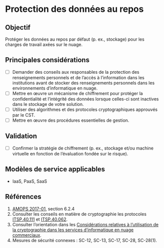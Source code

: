 # Protection des données au repos

## Objectif

Protéger les données au repos par défaut (p. ex., stockage) pour les charges de travail axées sur le nuage.

## Principales considérations

* [ ] Demander des conseils aux responsables de la protection des renseignements personnels et de l’accès à l’information dans les institutions avant de stocker des renseignements personnels dans les environnements d’informatique en nuage.
* [ ] Mettre en œuvre un mécanisme de chiffrement pour protéger la confidentialité et l’intégrité des données lorsque celles-ci sont inactives dans le stockage de votre solution.
* [ ] Utiliser des algorithmes et des protocoles cryptographiques approuvés par le CST.
* [ ] Mettre en œuvre des procédures essentielles de gestion.

## Validation

* [ ] Confirmer la stratégie de chiffrement (p. ex., stockage et/ou machine virtuelle en fonction de l’évaluation fondée sur le risque).

## Modèles de service applicables

* IaaS, PaaS, SaaS

## Références

1. [AMOPS 2017-01](https://www.canada.ca/fr/gouvernement/systeme/gouvernement-numerique/innovations-gouvernementales-numeriques/services-informatique-nuage/orientation-utilisation-securisee-services-commerciaux-informatique-nuage-amops.html), section 6.2.4
2. Consulter les conseils en matière de cryptographie les protocoles [ITSP.40.111](https://cyber.gc.ca/fr/orientation/algorithmes-cryptographiques-pour-linformation-non-classifie-protege-et-protege-b) et [ITSP.40.062](https://cyber.gc.ca/fr/orientation/conseils-sur-la-configuration-securisee-des-protocoles-reseau-itsp40062).
3. Consulter l’orientation dans les [Considérations relatives à l’utilisation de la cryptographie dans les services d’informatique en nuage commerciaux](https://www.canada.ca/fr/gouvernement/systeme/gouvernement-numerique/innovations-gouvernementales-numeriques/services-informatique-nuage/consideration-utilisation-crrptographie-services-informatique-nauge.html).
4. Mesures de sécurité connexes : SC-12, SC-13, SC-17, SC-28, SC-28(1).
